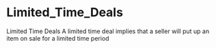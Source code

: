 # Limited_Time_Deals

Limited Time Deals
A limited time deal implies that a seller will put up an item on sale for a limited time period
